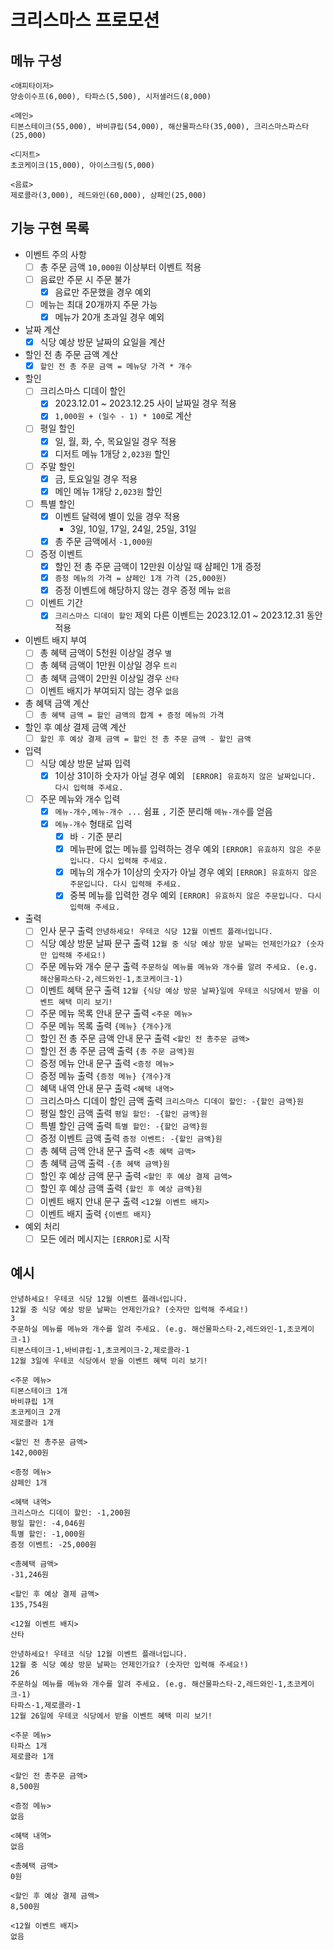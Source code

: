 # 크리스마스 프로모션

## 메뉴 구성

```
<애피타이저>
양송이수프(6,000), 타파스(5,500), 시저샐러드(8,000)

<메인>
티본스테이크(55,000), 바비큐립(54,000), 해산물파스타(35,000), 크리스마스파스타(25,000)

<디저트>
초코케이크(15,000), 아이스크림(5,000)

<음료>
제로콜라(3,000), 레드와인(60,000), 샴페인(25,000)
```

## 기능 구현 목록

- 이벤트 주의 사항
    - [ ] 총 주문 금액 `10,000원` 이상부터 이벤트 적용
    - [ ] 음료만 주문 시 주문 불가
        - [x] 음료만 주문했을 경우 예외
    - [ ] 메뉴는 최대 20개까지 주문 가능
        - [x] 메뉴가 20개 초과일 경우 예외
- 날짜 계산
  - [x] 식당 예상 방문 날짜의 요일을 계산
- 할인 전 총 주문 금액 계산
  - [x] `할인 전 총 주문 금액 = 메뉴당 가격 * 개수`
- 할인
  - [ ] 크리스마스 디데이 할인
    - [x] 2023.12.01 ~ 2023.12.25 사이 날짜일 경우 적용
    - [x] `1,000원 + (일수 - 1) * 100`로 계산
  - [ ] 평일 할인
    - [x] 일, 월, 화, 수, 목요일일 경우 적용
    - [x] 디저트 메뉴 1개당 `2,023원` 할인
  - [ ] 주말 할인
    - [x] 금, 토요일일 경우 적용
    - [x] 메인 메뉴 1개당 `2,023원` 할인
  - [ ] 특별 할인
    - [x] 이벤트 달력에 별이 있을 경우 적용
      - 3일, 10일, 17일, 24일, 25일, 31일
    - [x] 총 주문 금액에서 `-1,000원`
  - [ ] 증정 이벤트
    - [x] 할인 전 총 주문 금액이 12만원 이상일 때 샴페인 1개 증정
    - [x] `증정 메뉴의 가격 = 샴페인 1개 가격 (25,000원)`
    - [x] 증정 이벤트에 해당하지 않는 경우 증정 메뉴 `없음`
  - [ ] 이벤트 기간
    - [x] `크리스마스 디데이 할인` 제외 다른 이벤트는 2023.12.01 ~ 2023.12.31 동안 적용
- 이벤트 배지 부여
  - [ ] 총 혜택 금액이 5천원 이상일 경우 `별`
  - [ ] 총 혜택 금액이 1만원 이상일 경우 `트리`
  - [ ] 총 혜택 금액이 2만원 이상일 경우 `산타`
  - [ ] 이벤트 배지가 부여되지 않는 경우 `없음`
- 총 혜택 금액 계산
  - [ ] `총 혜택 금액 = 할인 금액의 합계 + 증정 메뉴의 가격`
- 할인 후 예상 결제 금액 계산
  - [ ] `할인 후 예상 결제 금액 = 할인 전 총 주문 금액 - 할인 금액`

- 입력
  - [ ] 식당 예상 방문 날짜 입력
    - [x] 1이상 31이하 숫자가 아닐 경우 예외 ` [ERROR] 유효하지 않은 날짜입니다. 다시 입력해 주세요.`
  - [ ] 주문 메뉴와 개수 입력
    - [x] `메뉴-개수,메뉴-개수 ...` 쉼표 `,` 기준 분리해 `메뉴-개수`를 얻음
    - [x] `메뉴-개수` 형태로 입력
      - [x] 바 `-` 기준 분리
      - [x] 메뉴판에 없는 메뉴를 입력하는 경우 예외 `[ERROR] 유효하지 않은 주문입니다. 다시 입력해 주세요.`
      - [x] 메뉴의 개수가 1이상의 숫자가 아닐 경우 예외 `[ERROR] 유효하지 않은 주문입니다. 다시 입력해 주세요.`
      - [x] 중복 메뉴를 입력한 경우 예외 `[ERROR] 유효하지 않은 주문입니다. 다시 입력해 주세요.`
- 출력
  - [ ] 인사 문구 출력 `안녕하세요! 우테코 식당 12월 이벤트 플래너입니다.`
  - [ ] 식당 예상 방문 날짜 문구 출력 `12월 중 식당 예상 방문 날짜는 언제인가요? (숫자만 입력해 주세요!)`
  - [ ] 주문 메뉴와 개수 문구 출력 `주문하실 메뉴를 메뉴와 개수를 알려 주세요. (e.g. 해산물파스타-2,레드와인-1,초코케이크-1)`
  - [ ] 이벤트 혜택 문구 출력 `12월 {식당 예상 방문 날짜}일에 우테코 식당에서 받을 이벤트 혜택 미리 보기!`
  - [ ] 주문 메뉴 목록 안내 문구 출력 `<주문 메뉴>`
  - [ ] 주문 메뉴 목록 출력 `{메뉴} {개수}개`
  - [ ] 할인 전 총 주문 금액 안내 문구 출력 `<할인 전 총주문 금액>`
  - [ ] 할인 전 총 주문 금액 출력 `{총 주문 금액}원`
  - [ ] 증정 메뉴 안내 문구 출력 `<증정 메뉴>`
  - [ ] 증정 메뉴 출력 `{증정 메뉴} {개수}개`
  - [ ] 혜택 내역 안내 문구 출력 `<혜택 내역>`
  - [ ] 크리스마스 디데이 할인 금액 출력 `크리스마스 디데이 할인: -{할인 금액}원`
  - [ ] 평일 할인 금액 출력 `평일 할인: -{할인 금액}원`
  - [ ] 특별 할인 금액 출력 `특별 할인: -{할인 금액}원`
  - [ ] 증정 이벤트 금액 출력 `증정 이벤트: -{할인 금액}원`
  - [ ] 총 혜택 금액 안내 문구 출력 `<총 혜택 금액>`
  - [ ] 총 혜택 금액 출력 `-{총 혜택 금액}원`
  - [ ] 할인 후 예상 금액 문구 출력 `<할인 후 예상 결제 금액>`
  - [ ] 할인 후 예상 금액 출력 `{할인 후 예상 금액}원`
  - [ ] 이벤트 배지 안내 문구 출력 `<12월 이벤트 배지>`
  - [ ] 이벤트 배지 출력 `{이벤트 배지}`
- 예외 처리
  - [ ] 모든 에러 메시지는 `[ERROR]`로 시작

## 예시

```
안녕하세요! 우테코 식당 12월 이벤트 플래너입니다.
12월 중 식당 예상 방문 날짜는 언제인가요? (숫자만 입력해 주세요!)
3
주문하실 메뉴를 메뉴와 개수를 알려 주세요. (e.g. 해산물파스타-2,레드와인-1,초코케이크-1)
티본스테이크-1,바비큐립-1,초코케이크-2,제로콜라-1
12월 3일에 우테코 식당에서 받을 이벤트 혜택 미리 보기!
 
<주문 메뉴>
티본스테이크 1개
바비큐립 1개
초코케이크 2개
제로콜라 1개
 
<할인 전 총주문 금액>
142,000원
 
<증정 메뉴>
샴페인 1개
 
<혜택 내역>
크리스마스 디데이 할인: -1,200원
평일 할인: -4,046원
특별 할인: -1,000원
증정 이벤트: -25,000원
 
<총혜택 금액>
-31,246원
 
<할인 후 예상 결제 금액>
135,754원
 
<12월 이벤트 배지>
산타
```

```
안녕하세요! 우테코 식당 12월 이벤트 플래너입니다.
12월 중 식당 예상 방문 날짜는 언제인가요? (숫자만 입력해 주세요!)
26 
주문하실 메뉴를 메뉴와 개수를 알려 주세요. (e.g. 해산물파스타-2,레드와인-1,초코케이크-1)
타파스-1,제로콜라-1 
12월 26일에 우테코 식당에서 받을 이벤트 혜택 미리 보기!
 
<주문 메뉴>
타파스 1개
제로콜라 1개

<할인 전 총주문 금액>
8,500원
 
<증정 메뉴>
없음
 
<혜택 내역>
없음
 
<총혜택 금액>
0원
 
<할인 후 예상 결제 금액>
8,500원
 
<12월 이벤트 배지>
없음
```